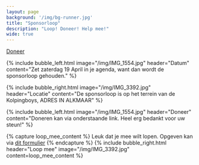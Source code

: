 ```yaml
---
layout: page
background: '/img/bg-runner.jpg'
title: "Sponsorloop"
description: "Loop! Doneer! Help mee!"
wide: true
---
```


<!-- Doneer button -->
<div class="clearfix text-center">
    <a class="btn btn-primary" href="https://www.rabobank.nl/">Doneer</a>
</div>



{% include bubble_left.html image="/img/IMG_1554.jpg" header="Datum"
content="Zet zaterdag 19 April in je agenda, want dan wordt de sponsorloop gehouden." %}

{% include bubble_right.html image="/img/IMG_3392.jpg" header="Locatie"
content="De sponsorloop is op het terrein van de Kolpingboys, ADRES IN ALKMAAR" %}

{% include bubble_left.html image="/img/IMG_1554.jpg" header="Doneer"
content="Doneren kan via onderstaande link. Heel erg bedankt voor uw steun!" %}

{% capture loop_mee_content %}
Leuk dat je mee wilt lopen. Opgeven kan via [dit formulier](/about)
{% endcapture %}
{% include bubble_right.html header="Loop mee" image="/img/IMG_3392.jpg"
content=loop_mee_content %}

